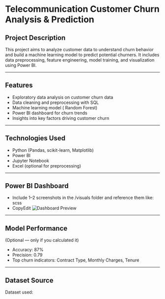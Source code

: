 # Telecommunication Customer Churn Analysis & Prediction
## Project Description
This project aims to analyze customer data to understand churn behavior and build a machine learning model to predict potential churners. It includes data preprocessing, feature engineering, model training, and visualization using Power BI.
________________________________________

## Features
- Exploratory data analysis on customer churn data
- Data cleaning and preprocessing with SQL
-	Machine learning model ( Random Forest)
-	Power BI dashboard for churn trends
-	Insights into key factors driving customer churn
________________________________________
## Technologies Used
- Python (Pandas, scikit-learn, Matplotlib)
- Power BI
- Jupyter Notebook
- Excel (optional for preprocessing)
________________________________________
## Power BI Dashboard
- Include 1–2 screenshots in the /visuals folder and reference them like:
scss
- CopyEdit
![Dashboard Preview](visuals/dashboard_sample.png)
________________________________________
## Model Performance
(Optional — only if you calculated it)
- Accuracy: 87%
- Precision: 0.79
- Top churn indicators: Contract Type, Monthly Charges, Tenure
________________________________________
## Dataset Source
Dataset used: 
